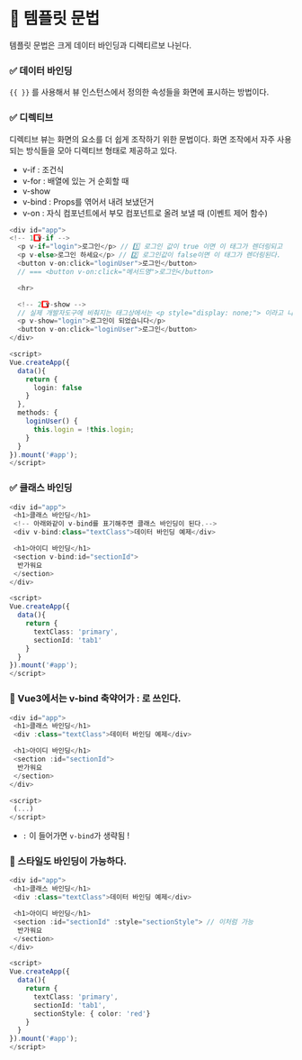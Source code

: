 # 📝 템플릿 문법

템플릿 문법은 크게 데이터 바인딩과 디렉티르보 나뉜다.

### ✅ 데이터 바인딩

`{{ }}` 를 사용해서 뷰 인스턴스에서 정의한 속성들을 화면에 표시하는 방법이다.

### ✅ 디렉티브

디렉티브 뷰는 화면의 요소를 더 쉽게 조작하기 위한 문법이다. 화면 조작에서 자주 사용되는 방식들을 모아 디렉티브 형태로 제공하고 있다.

- v-if : 조건식
- v-for : 배열에 있는 거 순회할 때
- v-show
- v-bind : Props를 엮어서 내려 보냈던거
- v-on : 자식 컴포넌트에서 부모 컴포넌트로 올려 보낼 때 (이벤트 제어 함수)

```ts
<div id="app">
<!-- 1️⃣ v-if -->
  <p v-if="login">로그인</p> // 1️⃣ 로그인 값이 true 이면 이 태그가 렌더링되고
  <p v-else>로그인 하세요</p> // 2️⃣ 로그인값이 false이면 이 태그가 렌더링된다.
  <button v-on:click="loginUser">로그인</button>
  // === <button v-on:click="메서드명">로그인</button>

  <hr>

  <!-- 2️⃣ v-show -->
  // 실제 개발자도구에 비춰지는 태그상에서는 <p style="display: none;"> 이라고 나온다.
  <p v-show="login">로그인이 되었습니다</p>
  <button v-on:click="loginUser">로그인</button>
</div>

<script>
Vue.createApp({
  data(){
    return {
      login: false
    }
  },
  methods: {
    loginUser() {
      this.login = !this.login;
    }
  }
}).mount('#app');
</script>
```

### ✅ 클래스 바인딩

```ts
<div id="app">
 <h1>클래스 바인딩</h1>
 <!-- 아래와같이 v-bind를 표기해주면 클래스 바인딩이 된다.-->
 <div v-bind:class="textClass">데이터 바인딩 예제</div>

 <h1>아이디 바인딩</h1>
 <section v-bind:id="sectionId">
  반가워요
 </section>
</div>

<script>
Vue.createApp({
  data(){
    return {
      textClass: 'primary',
      sectionId: 'tab1'
    }
  }
}).mount('#app');
</script>
```

### 📍 Vue3에서는 v-bind 축약어가 : 로 쓰인다.

```ts
<div id="app">
 <h1>클래스 바인딩</h1>
 <div :class="textClass">데이터 바인딩 예제</div>

 <h1>아이디 바인딩</h1>
 <section :id="sectionId">
  반가워요
 </section>
</div>

<script>
 (...)
</script>
```

- `:` 이 들어가면 `v-bind`가 생략됨 !

### 📍 스타일도 바인딩이 가능하다.

```ts
<div id="app">
 <h1>클래스 바인딩</h1>
 <div :class="textClass">데이터 바인딩 예제</div>

 <h1>아이디 바인딩</h1>
 <section :id="sectionId" :style="sectionStyle"> // 이처럼 가능
  반가워요
 </section>
</div>

<script>
Vue.createApp({
  data(){
    return {
      textClass: 'primary',
      sectionId: 'tab1',
      sectionStyle: { color: 'red'}
    }
  }
}).mount('#app');
</script>
```
